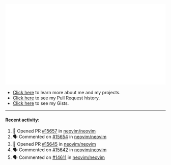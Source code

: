![My GitHub Metrics](https://raw.githubusercontent.com/seandewar/seandewar/master/github-metrics.svg)

- [Click here](https://seandewar.github.io/) to learn more about me and my projects.
- [Click here](https://github.com/search?p=1&q=author%3Aseandewar+is%3Apr) to see my Pull Request history.
- [Click here](https://gist.github.com/seandewar) to see my Gists.

---

#### Recent activity:

<!--START_SECTION:activity-->
1. 💪 Opened PR [#15657](https://github.com/neovim/neovim/pull/15657) in [neovim/neovim](https://github.com/neovim/neovim)
2. 🗣 Commented on [#15654](https://github.com/neovim/neovim/issues/15654) in [neovim/neovim](https://github.com/neovim/neovim)
3. 💪 Opened PR [#15645](https://github.com/neovim/neovim/pull/15645) in [neovim/neovim](https://github.com/neovim/neovim)
4. 🗣 Commented on [#15642](https://github.com/neovim/neovim/issues/15642) in [neovim/neovim](https://github.com/neovim/neovim)
5. 🗣 Commented on [#14611](https://github.com/neovim/neovim/issues/14611) in [neovim/neovim](https://github.com/neovim/neovim)
<!--END_SECTION:activity-->
